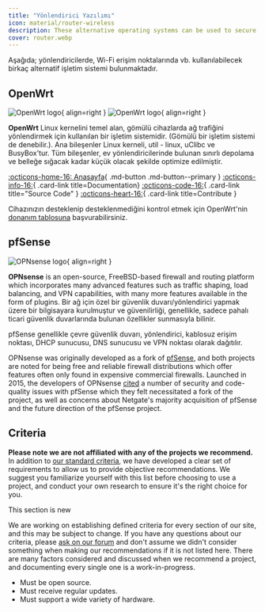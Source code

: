 ```yaml
---
title: "Yönlendirici Yazılımı"
icon: material/router-wireless
description: These alternative operating systems can be used to secure your router or Wi-Fi access point.
cover: router.webp
---
```


Aşağıda; yönlendiricilerde, Wi-Fi erişim noktalarında vb. kullanılabilecek birkaç alternatif işletim sistemi bulunmaktadır.

## OpenWrt

<div class="admonition recommendation" markdown>

![OpenWrt logo](assets/img/router/openwrt.svg#only-light){ align=right }
![OpenWrt logo](assets/img/router/openwrt-dark.svg#only-dark){ align=right }

**OpenWrt** Linux kernelini temel alan, gömülü cihazlarda ağ trafiğini yönlendirmek için kullanılan bir işletim sistemidir. (Gömülü bir işletim sistemi de denebilir.). Ana bileşenler Linux kerneli, util - linux, uClibc ve BusyBox'tur. Tüm bileşenler, ev yönlendiricilerinde bulunan sınırlı depolama ve belleğe sığacak kadar küçük olacak şekilde optimize edilmiştir.

[:octicons-home-16: Anasayfa](https://openwrt.org){ .md-button .md-button--primary }
[:octicons-info-16:](https://openwrt.org/docs/start){ .card-link title=Documentation}
[:octicons-code-16:](https://github.com/openwrt/openwrt){ .card-link title="Source Code" }
[:octicons-heart-16:](https://openwrt.org/donate){ .card-link title=Contribute }

</details>

</div>

Cihazınızın desteklenip desteklenmediğini kontrol etmek için OpenWrt'nin [donanım tablosuna](https://openwrt.org/toh/start) başvurabilirsiniz.

## pfSense

<div class="admonition recommendation" markdown>

![OPNsense logo](assets/img/router/opnsense.svg){ align=right }

**OPNsense** is an open-source, FreeBSD-based firewall and routing platform which incorporates many advanced features such as traffic shaping, load balancing, and VPN capabilities, with many more features available in the form of plugins. Bir ağ için özel bir güvenlik duvarı/yönlendirici yapmak üzere bir bilgisayara kurulmuştur ve güvenilirliği, genellikle, sadece pahalı ticari güvenlik duvarlarında bulunan özellikler sunmasıyla bilinir.

pfSense genellikle çevre güvenlik duvarı, yönlendirici, kablosuz erişim noktası, DHCP sunucusu, DNS sunucusu ve VPN noktası olarak dağıtılır.

</details>

</div>

OPNsense was originally developed as a fork of [pfSense](https://en.wikipedia.org/wiki/PfSense), and both projects are noted for being free and reliable firewall distributions which offer features often only found in expensive commercial firewalls. Launched in 2015, the developers of OPNsense [cited](https://docs.opnsense.org/history/thefork.html) a number of security and code-quality issues with pfSense which they felt necessitated a fork of the project, as well as concerns about Netgate's majority acquisition of pfSense and the future direction of the pfSense project.

## Criteria

**Please note we are not affiliated with any of the projects we recommend.** In addition to [our standard criteria](about/criteria.md), we have developed a clear set of requirements to allow us to provide objective recommendations. We suggest you familiarize yourself with this list before choosing to use a project, and conduct your own research to ensure it's the right choice for you.

<div class="admonition example" markdown>
<p class="admonition-title">This section is new</p>

We are working on establishing defined criteria for every section of our site, and this may be subject to change. If you have any questions about our criteria, please [ask on our forum](https://discuss.privacyguides.net/latest) and don't assume we didn't consider something when making our recommendations if it is not listed here. There are many factors considered and discussed when we recommend a project, and documenting every single one is a work-in-progress.

</div>

- Must be open source.
- Must receive regular updates.
- Must support a wide variety of hardware.
